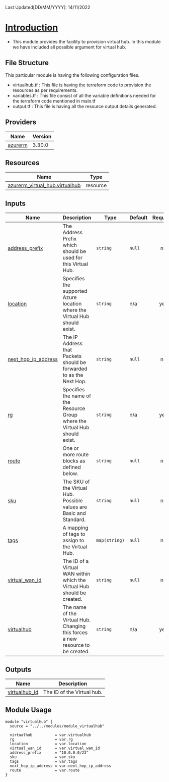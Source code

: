<!-- BEGIN_TF_DOCS -->
Last Updated[DD/MM/YYYY]: 14/11/2022
# <u> Introduction </u>
* This module provides the facility to provision virtual hub. In this module we have included all possible argument for virtual hub.

## File Structure 
This particular module is having the following configuration files.
- virtualhub.tf : This file is having the terraform code to provision the resources as per requirements.
- variables.tf : This file consist of all the variable definitions needed for the terraform code mentioned in main.tf
- output.tf : This file is having all the resource output details generated.

## Providers

| Name | Version |
|------|---------|
| <a name="provider_azurerm"></a> [azurerm](#provider\_azurerm) | 3.30.0 |



## Resources

| Name | Type |
|------|------|
| [azurerm_virtual_hub.virtualhub](https://registry.terraform.io/providers/hashicorp/azurerm/latest/docs/resources/virtual_hub) | resource |

## Inputs

| Name | Description | Type | Default | Required |
|------|-------------|------|---------|:--------:|
| <a name="input_address_prefix"></a> [address\_prefix](#input\_address\_prefix) | The Address Prefix which should be used for this Virtual Hub. | `string` | `null` | no |
| <a name="input_location"></a> [location](#input\_location) | Specifies the supported Azure location where the Virtual Hub should exist. | `string` | n/a | yes |
| <a name="input_next_hop_ip_address"></a> [next\_hop\_ip\_address](#input\_next\_hop\_ip\_address) | The IP Address that Packets should be forwarded to as the Next Hop. | `string` | `null` | no |
| <a name="input_rg"></a> [rg](#input\_rg) | Specifies the name of the Resource Group where the Virtual Hub should exist. | `string` | n/a | yes |
| <a name="input_route"></a> [route](#input\_route) | One or more route blocks as defined below. | `string` | `null` | no |
| <a name="input_sku"></a> [sku](#input\_sku) | The SKU of the Virtual Hub. Possible values are Basic and Standard. | `string` | `null` | no |
| <a name="input_tags"></a> [tags](#input\_tags) | A mapping of tags to assign to the Virtual Hub. | `map(string)` | `null` | no |
| <a name="input_virtual_wan_id"></a> [virtual\_wan\_id](#input\_virtual\_wan\_id) | The ID of a Virtual WAN within which the Virtual Hub should be created. | `string` | `null` | no |
| <a name="input_virtualhub"></a> [virtualhub](#input\_virtualhub) | The name of the Virtual Hub. Changing this forces a new resource to be created. | `string` | n/a | yes |

## Outputs

| Name | Description |
|------|-------------|
| <a name="output_virtualhub_id"></a> [virtualhub\_id](#output\_virtualhub\_id) | The ID of the Virtual hub. |

## Module Usage
```
module "virtualhub" {
  source = "../../modules/module_virtualhub"

  virtualhub          = var.virtualhub
  rg                  = var.rg
  location            = var.location
  virtual_wan_id      = var.virtual_wan_id
  address_prefix      = "10.0.0.0/23"
  sku                 = var.sku
  tags                = var.tags
  next_hop_ip_address = var.next_hop_ip_address
  route               = var.route
}
```
<!-- END_TF_DOCS -->